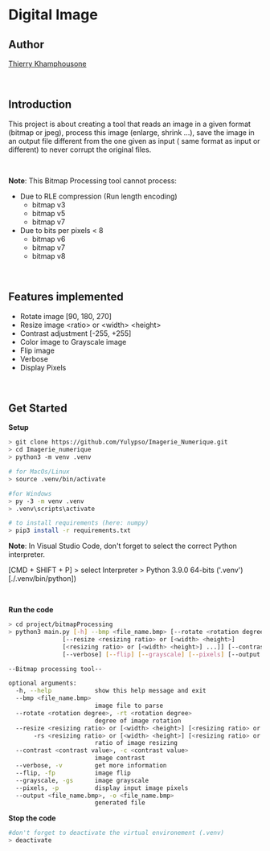 # Digital Image

## Author

[Thierry Khamphousone](https://www.linkedin.com/in/tkhamphousone/)

<br>

## Introduction 

This project is about creating a tool that reads an image in a given format (bitmap or jpeg), process this image (enlarge, shrink ...), save the image in an output file different from the one given as input ( same format as input or different) to never corrupt the original files. 

<br>

__Note__: This Bitmap Processing tool cannot process:

- Due to RLE compression (Run length encoding)
  - bitmap v3 
  - bitmap v5
  - bitmap v7 
- Due to bits per pixels < 8
  - bitmap v6
  - bitmap v7
  - bitmap v8

<br>

## Features implemented

- Rotate image [90, 180, 270]
- Resize image \<ratio> or \<width> \<height>
- Contrast adjustment [-255, +255]
- Color image to Grayscale image
- Flip image
- Verbose
- Display Pixels

<br>

## Get Started

__Setup__
```bash
> git clone https://github.com/Yulypso/Imagerie_Numerique.git
> cd Imagerie_numerique
> python3 -m venv .venv

# for MacOs/Linux
> source .venv/bin/activate

#for Windows
> py -3 -m venv .venv
> .venv\scripts\activate

# to install requirements (here: numpy)
> pip3 install -r requirements.txt
```

__Note__: In Visual Studio Code, don't forget to select the correct Python interpreter. <br>

[CMD + SHIFT + P] > select Interpreter > Python 3.9.0 64-bits ('.venv') [./.venv/bin/python])

<br>

__Run the code__
```bash
> cd project/bitmapProcessing
> python3 main.py [-h] --bmp <file_name.bmp> [--rotate <rotation degree>]
               [--resize <resizing ratio> or [<width> <height>]
               [<resizing ratio> or [<width> <height>] ...]] [--contrast <contrast value>]
               [--verbose] [--flip] [--grayscale] [--pixels] [--output <file_name.bmp>]
```

```bash
--Bitmap processing tool--

optional arguments:
  -h, --help            show this help message and exit
  --bmp <file_name.bmp>
                        image file to parse
  --rotate <rotation degree>, -rt <rotation degree>
                        degree of image rotation
  --resize <resizing ratio> or [<width> <height>] [<resizing ratio> or [<width> <height>] ...],
       -rs <resizing ratio> or [<width> <height>] [<resizing ratio> or [<width> <height>] ...]
                        ratio of image resizing
  --contrast <contrast value>, -c <contrast value>
                        image contrast
  --verbose, -v         get more information
  --flip, -fp           image flip
  --grayscale, -gs      image grayscale
  --pixels, -p          display input image pixels
  --output <file_name.bmp>, -o <file_name.bmp>
                        generated file
```


__Stop the code__
```bash
#don't forget to deactivate the virtual environement (.venv)
> deactivate
```